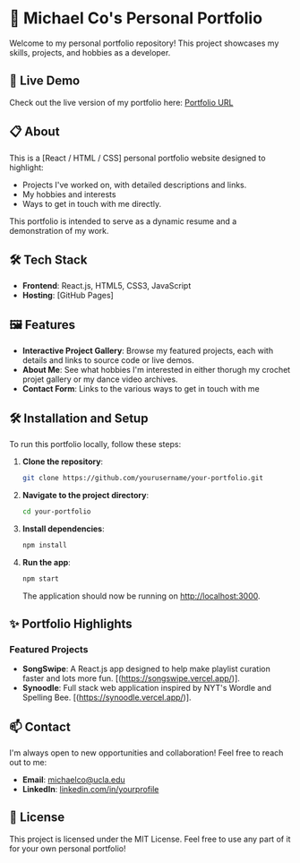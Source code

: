 # 🌟 Michael Co's Personal Portfolio

Welcome to my personal portfolio repository! This project showcases my skills, projects, and hobbies as a developer.

## 🚀 Live Demo

Check out the live version of my portfolio here: [Portfolio URL](https://michael-j-co.github.io/my-portfolio/)

## 📋 About

This is a [React / HTML / CSS] personal portfolio website designed to highlight:
- Projects I've worked on, with detailed descriptions and links.
- My hobbies and interests
- Ways to get in touch with me directly.

This portfolio is intended to serve as a dynamic resume and a demonstration of my work.

## 🛠️ Tech Stack

- **Frontend**: React.js, HTML5, CSS3, JavaScript
- **Hosting**: [GitHub Pages]

## 🖼️ Features

- **Interactive Project Gallery**: Browse my featured projects, each with details and links to source code or live demos.
- **About Me**: See what hobbies I'm interested in either thorugh my crochet projet gallery or my dance video archives.
- **Contact Form**: Links to the various ways to get in touch with me

## 🛠️ Installation and Setup

To run this portfolio locally, follow these steps:

1. **Clone the repository**:
   ```sh
   git clone https://github.com/yourusername/your-portfolio.git
   ```
2. **Navigate to the project directory**:
   ```sh
   cd your-portfolio
   ```
3. **Install dependencies**:
   ```sh
   npm install
   ```
4. **Run the app**:
   ```sh
   npm start
   ```
   The application should now be running on [http://localhost:3000](http://localhost:3000).

## ✨ Portfolio Highlights

### Featured Projects
- **SongSwipe**: A React.js app designed to help make playlist curation faster and lots more fun. [(https://songswipe.vercel.app/)].
- **Synoodle**: Full stack web application inspired by NYT's Wordle and Spelling Bee. [(https://synoodle.vercel.app/)].

## 📫 Contact

I'm always open to new opportunities and collaboration! Feel free to reach out to me:

- **Email**: [michaelco@ucla.edu](mailto:michaelco@ucla.edu)
- **LinkedIn**: [linkedin.com/in/yourprofile](linkedin.com/in/michael-co-b60503296)

## 📝 License

This project is licensed under the MIT License. Feel free to use any part of it for your own personal portfolio!

